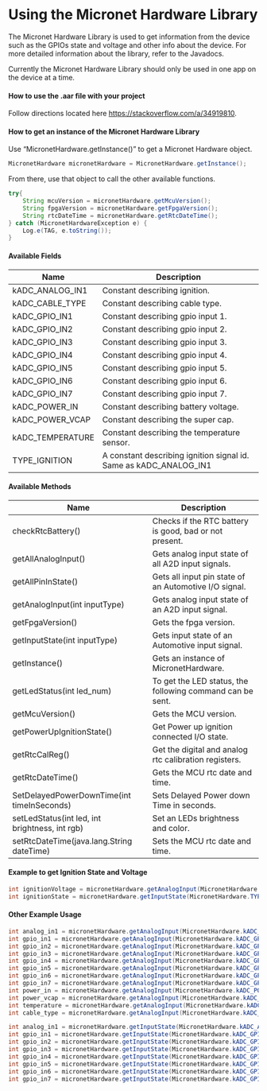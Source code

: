 # Using the Micronet Hardware Library 
The Micronet Hardware Library is used to get information from the device such as the GPIOs state and voltage and other info about the device. For more detailed information about the library, refer to the Javadocs. 

Currently the Micronet Hardware Library should only be used in one app on the device at a time. 

#### How to use the .aar file with your project
Follow directions located here https://stackoverflow.com/a/34919810.

#### How to get an instance of the Micronet Hardware Library
Use “MicronetHardware.getInstance()” to get a Micronet Hardware object. 

```java
MicronetHardware micronetHardware = MicronetHardware.getInstance();
```
    
From there, use that object to call the other available functions. 

```java
try{
    String mcuVersion = micronetHardware.getMcuVersion();
    String fpgaVersion = micronetHardware.getFpgaVersion();
    String rtcDateTime = micronetHardware.getRtcDateTime();
} catch (MicronetHardwareException e) {
    Log.e(TAG, e.toString());
}
```

#### Available Fields
| Name | Description |
|------|-------------|
| kADC_ANALOG_IN1 | Constant describing ignition. |
| kADC_CABLE_TYPE | Constant describing cable type. |
| kADC_GPIO_IN1 | Constant describing gpio input 1. |
| kADC_GPIO_IN2 | Constant describing gpio input 2. |
| kADC_GPIO_IN3 | Constant describing gpio input 3. |
| kADC_GPIO_IN4 | Constant describing gpio input 4. |
| kADC_GPIO_IN5 | Constant describing gpio input 5. |
| kADC_GPIO_IN6 | Constant describing gpio input 6. |
| kADC_GPIO_IN7 | Constant describing gpio input 7. |
| kADC_POWER_IN | Constant describing battery voltage. |
| kADC_POWER_VCAP | Constant describing the super cap. |
| kADC_TEMPERATURE | Constant describing the temperature sensor. |
| TYPE_IGNITION | A constant describing ignition signal id. Same as kADC_ANALOG_IN1 |

#### Available Methods
| Name | Description |
|------|-------------|
| checkRtcBattery() | Checks if the RTC battery is good, bad or not present. |
| getAllAnalogInput() | Gets analog input state of all A2D input signals. |
| getAllPinInState() | Gets all input pin state of an Automotive I/O signal. |
| getAnalogInput(int inputType) | Gets analog input state of an A2D input signal. |
| getFpgaVersion() | Gets the fpga version. |
| getInputState(int inputType) | Gets input state of an Automotive input signal. |
| getInstance()  | Gets an instance of MicronetHardware. |
| getLedStatus(int led_num) | To get the LED status, the following command can be sent. |
| getMcuVersion() | Gets the MCU version. |
| getPowerUpIgnitionState() | Get Power up ignition connected I/O state. |
| getRtcCalReg() | Get the digital and analog rtc calibration registers. |
| getRtcDateTime() | Gets the MCU rtc date and time. |
| SetDelayedPowerDownTime(int timeInSeconds) | Sets Delayed Power down Time in seconds. |
| setLedStatus(int led, int brightness, int rgb) | Set an LEDs brightness and color. |
| setRtcDateTime(java.lang.String dateTime) | Sets the MCU rtc date and time. |

#### Example to get Ignition State and Voltage
```java
int ignitionVoltage = micronetHardware.getAnalogInput(MicronetHardware.TYPE_IGNITION);
int ignitionState = micronetHardware.getInputState(MicronetHardware.TYPE_IGNITION);
```

#### Other Example Usage
```java
int analog_in1 = micronetHardware.getAnalogInput(MicronetHardware.kADC_ANALOG_IN1);
int gpio_in1 = micronetHardware.getAnalogInput(MicronetHardware.kADC_GPIO_IN1);
int gpio_in2 = micronetHardware.getAnalogInput(MicronetHardware.kADC_GPIO_IN2);
int gpio_in3 = micronetHardware.getAnalogInput(MicronetHardware.kADC_GPIO_IN3);
int gpio_in4 = micronetHardware.getAnalogInput(MicronetHardware.kADC_GPIO_IN4);
int gpio_in5 = micronetHardware.getAnalogInput(MicronetHardware.kADC_GPIO_IN5);
int gpio_in6 = micronetHardware.getAnalogInput(MicronetHardware.kADC_GPIO_IN6);
int gpio_in7 = micronetHardware.getAnalogInput(MicronetHardware.kADC_GPIO_IN7);
int power_in = micronetHardware.getAnalogInput(MicronetHardware.kADC_POWER_IN);
int power_vcap = micronetHardware.getAnalogInput(MicronetHardware.kADC_POWER_VCAP);
int temperature = micronetHardware.getAnalogInput(MicronetHardware.kADC_TEMPERATURE);
int cable_type = micronetHardware.getAnalogInput(MicronetHardware.kADC_CABLE_TYPE);

int analog_in1 = micronetHardware.getInputState(MicronetHardware.kADC_ANALOG_IN1);
int gpio_in1 = micronetHardware.getInputState(MicronetHardware.kADC_GPIO_IN1);
int gpio_in2 = micronetHardware.getInputState(MicronetHardware.kADC_GPIO_IN2);
int gpio_in3 = micronetHardware.getInputState(MicronetHardware.kADC_GPIO_IN3);
int gpio_in4 = micronetHardware.getInputState(MicronetHardware.kADC_GPIO_IN4);
int gpio_in5 = micronetHardware.getInputState(MicronetHardware.kADC_GPIO_IN5);
int gpio_in6 = micronetHardware.getInputState(MicronetHardware.kADC_GPIO_IN6);
int gpio_in7 = micronetHardware.getInputState(MicronetHardware.kADC_GPIO_IN7);
```
